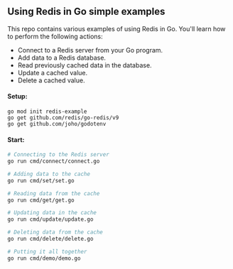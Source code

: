 ## Using Redis in Go simple examples

This repo contains various examples of using Redis in Go. You'll learn how to perform the following actions:

- Connect to a Redis server from your Go program.
- Add data to a Redis database.
- Read previously cached data in the database.
- Update a cached value.
- Delete a cached value.

#### Setup:

```
go mod init redis-example
go get github.com/redis/go-redis/v9
go get github.com/joho/godotenv
```

#### Start:

```bash
# Connecting to the Redis server
go run cmd/connect/connect.go

# Adding data to the cache
go run cmd/set/set.go

# Reading data from the cache
go run cmd/get/get.go

# Updating data in the cache
go run cmd/update/update.go

# Deleting data from the cache
go run cmd/delete/delete.go

# Putting it all together
go run cmd/demo/demo.go
```
